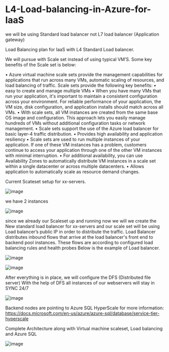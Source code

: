 # L4-Load-balancing-in-Azure-for-IaaS
we will be using Standard load balancer not L7 load balancer (Application gateway)

Load Balancing plan for IaaS with L4 Standard Load balancer.

We will pursue with Scale set instead of using typical VM’S. Some key benefits of the Scale set is below:

•	Azure virtual machine scale sets provide the management capabilities for applications that run across many VMs, automatic scaling of resources, and load balancing of traffic. Scale sets provide the following key benefits:
•	easy to create and manage multiple VMs
•	When you have many VMs that run your application, it's important to maintain a consistent configuration across your environment. For reliable performance of your application, the VM size, disk configuration, and application installs should match across all VMs.
•	With scale sets, all VM instances are created from the same base OS image and configuration. This approach lets you easily manage hundreds of VMs without additional configuration tasks or network management.
•	Scale sets support the use of the Azure load balancer for basic layer-4 traffic distribution.
•	Provides high availability and application resiliency
•	Scale sets are used to run multiple instances of your application. If one of these VM instances has a problem, customers continue to access your application through one of the other VM instances with minimal interruption.
•	For additional availability, you can use Availability Zones to automatically distribute VM instances in a scale set within a single datacenter or across multiple datacenters.
•	Allows application to automatically scale as resource demand changes.

Current Scateset setup for xx-servers.

![image](https://user-images.githubusercontent.com/58148717/104039183-a9791e80-519b-11eb-8dd5-da61d9fa838a.png)

we have 2 instances 

![image](https://user-images.githubusercontent.com/58148717/104039233-ba299480-519b-11eb-87f6-2d8c9b6056b7.png)

since we already our Scaleset up and running now we will we create the New standard load balancer for xx-servers and our scale set will be using Load balancer’s public IP in order to distribute the traffic. Load Balancer distributes inbound flows that arrive at the load balancer's front end to backend pool instances. These flows are according to configured load balancing rules and health probes Below is the example of Load balancer.

![image](https://user-images.githubusercontent.com/58148717/104039693-505dba80-519c-11eb-8456-6d238cf66d81.png)

![image](https://user-images.githubusercontent.com/58148717/104039966-ae8a9d80-519c-11eb-9241-253e9f8d134a.png)

After everything is in place, we will configure the DFS (Distributed file server) With the help of DFS all instances of our webservers will stay in SYNC 24/7

![image](https://user-images.githubusercontent.com/58148717/104040295-150fbb80-519d-11eb-9d50-b3861b61bae3.png)

Backend nodes are pointing to Azure SQL HyperScale
for more information: https://docs.microsoft.com/en-us/azure/azure-sql/database/service-tier-hyperscale

Complete Architecture along with Virtual machine scaleset, Load balancing and Azure SQL 

![image](https://user-images.githubusercontent.com/58148717/104040995-f65df480-519d-11eb-908f-0c8e8a6639fa.png)


























